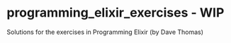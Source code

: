 # programming_elixir_exercises - WIP

Solutions for the exercises in Programming Elixir (by Dave Thomas)